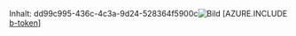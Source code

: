 Inhalt: dd99c995-436c-4c3a-9d24-528364f5900c![Bild](5495d57a-89fc-42bb-8540-f791f162a2bd.png)
[AZURE.INCLUDE [b-token](0f74138d-948b-4612-a6d9-c14095383bf9.md)]

